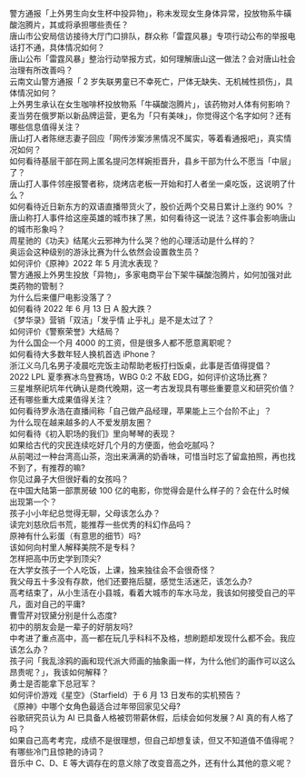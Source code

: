 警方通报「上外男生向女生杯中投异物」，称未发现女生身体异常，投放物系牛磺酸泡腾片，其或将承担哪些责任？  
唐山市公安局信访接待大厅门口排队，群众称「雷霆风暴」专项行动公布的举报电话打不通，具体情况如何？  
唐山公布「雷霆风暴」整治行动举报方式，如何理解唐山这一做法？会对唐山社会治理有所改善吗？  
云南文山警方通报「 2 岁失联男童已不幸死亡，尸体无缺失、无机械性损伤」，具体情况如何？  
上外男生承认在女生咖啡杯投放物系「牛磺酸泡腾片」，该药物对人体有何影响？  
麦当劳在俄罗斯以新品牌运营，更名为「只有美味」，你觉得这个名字如何？还有哪些信息值得关注？  
唐山打人者陈继志妻子回应「网传涉案涉黑情况不属实，等着看通报吧」，真实情况如何？  
如何看待基层干部在网上匿名提问怎样婉拒晋升，县乡干部为什么不愿当「中层」了？  
唐山打人事件邻座报警者称，烧烤店老板一开始和打人者坐一桌吃饭，这说明了什么？  
如何看待近日新东方的双语直播带货火了，股价近两个交易日累计上涨约 90% ？  
唐山称打人事件给这座英雄的城市抹了黑，如何看待这一说法？这件事会影响唐山的城市形象吗？  
周星驰的《功夫》结尾火云邪神为什么哭？他的心理活动是什么样的？  
奥运会这种级别的游泳比赛为什么依然会设置救生员？  
如何评价《原神》2022 年 5 月流水表现？  
警方通报上外男生投放「异物」，多家电商平台下架牛磺酸泡腾片，如何加强对此类药物的管制？  
为什么后来僵尸电影没落了？  
如何看待 2022 年 6 月 13 日 A 股大跌？  
《梦华录》营销「双洁」「发乎情 止乎礼」是不是太过了？  
如何评价《警察荣誉》大结局？  
为什么国企一个月 4000 的工资，但是很多人都不愿意离职呢？  
如何看待大多数年轻人换机首选 iPhone？  
浙江义乌几名男子凌晨吃完饭主动帮助老板打扫饭桌，此事是否值得提倡？  
2022 LPL 夏季赛冰鸟登赛场，WBG 0:2 不敌 EDG，如何评价这场比赛？  
三星堆祭祀坑年代确认是商代晚期，这一考古发现具有哪些重要意义和研究价值？还有哪些重大成果值得关注？  
如何看待罗永浩在直播间称「自己做产品经理，苹果能上三个台阶不止」？  
为什么现在越来越多的人不爱发朋友圈？  
如何看待《初入职场的我们》里向琴琴的表现？  
如果给古代的灾民连续吃好几个月的方便面，他会吃腻吗？  
从前喝过一种台湾高山茶，泡出来满满的奶香味，可惜当时忘了留盒拍照，再也找不到了，有推荐的嘛?  
你见过鼻子大但很好看的女孩吗？  
在中国大陆第一部票房破 100 亿的电影，你觉得会是什么样子的？会在什么时候出现第一个？  
孩子小小年纪总觉得无聊，父母该怎么办？  
读完刘慈欣后书荒，能推荐一些优秀的科幻作品吗？  
原神有什么彩蛋（有意思的细节）吗?  
该如何向村里人解释美院不是专科？  
怎样把高中历史学到顶尖?  
在大学女孩子一个人吃饭，上课，独来独往会不会很奇怪？  
我父母五十多没有存款，他们还要拖后腿，感觉生活迷茫，该怎么办?  
高考结束了，从小生活在小县城，看着大城市的车水马龙，我该如何接受自己的平凡，面对自己的平庸?  
曹雪芹对钗黛分别是什么态度?  
初中的朋友会是一辈子的好朋友吗?  
中考进了重点高中，高一都在玩几乎科科不及格，想刷题却发现什么都不会。我应该怎么办？  
孩子问「我乱涂鸦的画和现代派大师画的抽象画一样，为什么他们的画作可以这么昂贵呢？」，我该如何解释？  
勇士是否能拿下总冠军？  
如何评价游戏《星空》（Starfield）于 6 月 13 日发布的实机预告？  
《原神》中哪个女角色最适合过年带回家见父母?  
谷歌研究员认为 AI 已具备人格被罚带薪休假，后续会如何发展？AI 真的有人格了吗？  
如果自己高考考完，成绩不是很理想，但自己却想复读，但又不知道值不值得呢？  
有哪些冷门且惊艳的诗词？  
音乐中 C、D、E 等大调存在的意义除了改变音高之外，还有什么其他的意义呢？  

